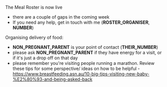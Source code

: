 The Meal Roster is now live
- there are a couple of gaps in the coming week
- If you need any help, get in touch with me (**ROSTER_ORGANISER**, **NUMBER**)

Organising delivery of food:
- **NON_PREGNANT_PARENT** is your point of contact (**THEIR_NUMBER**)
- please ask **NON_PREGNANT_PARENT** if they have energy for a visit, or if it's just a drop off on that day
- please remember you're visiting people running a marathon. Review these tips for some perspective/ ideas on how to be helpful - 
https://www.breastfeeding.asn.au/10-big-tips-visiting-new-baby-%E2%80%93-and-being-asked-back

